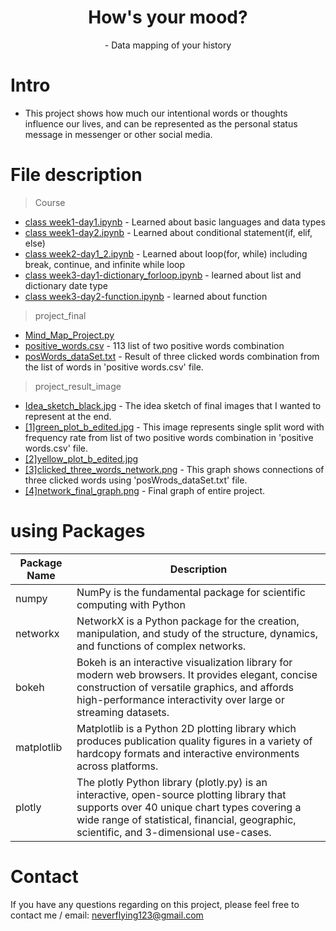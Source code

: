<h1 align="center">
  How's your mood?
</h1>
<p align="center">
  - Data mapping of your history
</p>

# Intro
- This project shows how much our intentional words or thoughts influence our lives, and can be represented as the personal status message in messenger or other social media.

# File description
> Course

- [class week1-day1.ipynb](course) - Learned about basic languages and data types
- [class week1-day2.ipynb](course) - Learned about conditional statement(if, elif, else)
- [class week2-day1_2.ipynb](course) - Learned about loop(for, while) including break, continue, and infinite while loop
- [class week3-day1-dictionary_forloop.ipynb](course) - learned about list and dictionary date type
- [class week3-day2-function.ipynb](course) - learned about function

> project_final

- [Mind_Map_Project.py](project_final)
- [positive_words.csv](project_final) - 113 list of two positive words combination
- [posWords_dataSet.txt](project_final) - Result of three clicked words combination from the list of words in 'positive words.csv' file.

> project_result_image

- [Idea_sketch_black.jpg](project_final/project_result_image) - The idea sketch of final images that I wanted to represent at the end.
- [[1]green_plot_b_edited.jpg](project_final/project_result_image) - This image represents single split word with frequency rate from list of two positive words combination in 'positive words.csv' file.
- [[2]yellow_plot_b_edited.jpg](project_final/project_result_image)
- [[3]clicked_three_words_network.png](project_final/project_result_image) - This graph shows connections of three clicked words using 'posWrods_dataSet.txt' file.
- [[4]network_final_graph.png](project_final/project_result_image) - Final graph of entire project.

# using Packages
| Package Name                                |  Description                                                                 |
| ------------------------------------------- | -------------------------------------------------------------------------- |
| numpy                        | NumPy is the fundamental package for scientific computing with Python                     |
| networkx                  | NetworkX is a Python package for the creation, manipulation, and study of the structure,    dynamics, and functions of complex networks.          |
| bokeh                  | Bokeh is an interactive visualization library for modern web browsers. It provides elegant, concise construction of versatile graphics, and affords high-performance interactivity over large or streaming datasets.          |
| matplotlib                  | Matplotlib is a Python 2D plotting library which produces publication quality figures in a variety of hardcopy formats and interactive environments across platforms.          |
| plotly                  | The plotly Python library (plotly.py) is an interactive, open-source plotting library that supports over 40 unique chart types covering a wide range of statistical, financial, geographic, scientific, and 3-dimensional use-cases.          |


# Contact
If you have any questions regarding on this project, please feel free to contact me /
email: <a>neverflying123@gmail.com</a>
